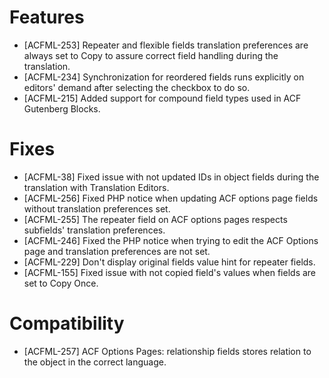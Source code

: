 # Features
* [ACFML-253] Repeater and flexible fields translation preferences are always set to Copy to assure correct field handling during the translation.
* [ACFML-234] Synchronization for reordered fields runs explicitly on editors' demand after selecting the checkbox to do so.
* [ACFML-215] Added support for compound field types used in ACF Gutenberg Blocks.

# Fixes
* [ACFML-38] Fixed issue with not updated IDs in object fields during the translation with Translation Editors.
* [ACFML-256] Fixed PHP notice when updating ACF options page fields without translation preferences set.
* [ACFML-255] The repeater field on ACF options pages respects subfields' translation preferences.
* [ACFML-246] Fixed the PHP notice when trying to edit the ACF Options page and translation preferences are not set.
* [ACFML-229] Don't display original fields value hint for repeater fields.
* [ACFML-155] Fixed issue with not copied field's values when fields are set to Copy Once.

# Compatibility
* [ACFML-257] ACF Options Pages: relationship fields stores relation to the object in the correct language.
